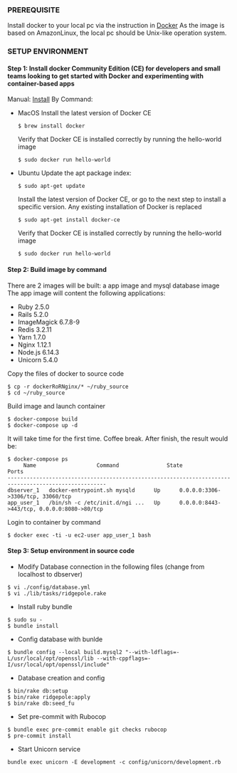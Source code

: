 ### PREREQUISITE
Install docker to your local pc via the instruction in [Docker](https://docs.docker.com/install/) As the image is based on AmazonLinux, the local pc should be Unix-like operation system.

### SETUP ENVIRONMENT

#### Step 1: Install docker Community Edition (CE) for developers and small teams looking to get started with Docker and experimenting with container-based apps
Manual:  [Install](https://docs.docker.com/install/) 
By Command: 

* MacOS
  Install the latest version of Docker CE
  
  `$ brew install docker`
  
  Verify that Docker CE is installed correctly by running the hello-world image
  
  `$ sudo docker run hello-world` 

* Ubuntu
   Update the apt package index:
   
   `$ sudo apt-get update`
   
   Install the latest version of Docker CE, or go to the next step to install a specific version. Any existing installation of Docker is replaced
   
   `$ sudo apt-get install docker-ce`
   
   Verify that Docker CE is installed correctly by running the hello-world image
   
   `$ sudo docker run hello-world`   

#### Step 2: Build image by command
There are 2 images will be built: a app image and mysql database image
The app image will content the following applications:

* Ruby 2.5.0
* Rails 5.2.0
* ImageMagick 6.7.8-9
* Redis 3.2.11
* Yarn 1.7.0
* Nginx 1.12.1
* Node.js 6.14.3
* Unicorn 5.4.0

Copy the files of docker to source code
```
$ cp -r dockerRoRNginx/* ~/ruby_source
$ cd ~/ruby_source
```
Build image and launch container
```
$ docker-compose build
$ docker-compose up -d
```
It will take time for the first time. Coffee break.
After finish, the result would be:
```
$ docker-compose ps
     Name                   Command               State                      Ports
-----------------------------------------------------------------------------------------------------
dbserver_1   docker-entrypoint.sh mysqld      Up      0.0.0.0:3306->3306/tcp, 33060/tcp
app_user_1   /bin/sh -c /etc/init.d/ngi ...   Up      0.0.0.0:8443->443/tcp, 0.0.0.0:8080->80/tcp
```
Login to container by command

`$ docker exec -ti -u ec2-user app_user_1 bash`

#### Step 3: Setup environment in source code 
* Modify Database connection in the following files (change from localhost to dbserver)
```
$ vi ./config/database.yml
$ vi ./lib/tasks/ridgepole.rake
```
* Install ruby bundle
```
$ sudo su -
$ bundle install
```
* Config database with bunlde
```
$ bundle config --local build.mysql2 "--with-ldflags=-L/usr/local/opt/openssl/lib --with-cppflags=-I/usr/local/opt/openssl/include"
```
* Database creation and config
```
$ bin/rake db:setup
$ bin/rake ridgepole:apply
$ bin/rake db:seed_fu
```
* Set pre-commit with Rubocop
```
$ bundle exec pre-commit enable git checks rubocop
$ pre-commit install
```
* Start Unicorn service
```
bundle exec unicorn -E development -c config/unicorn/development.rb
```

